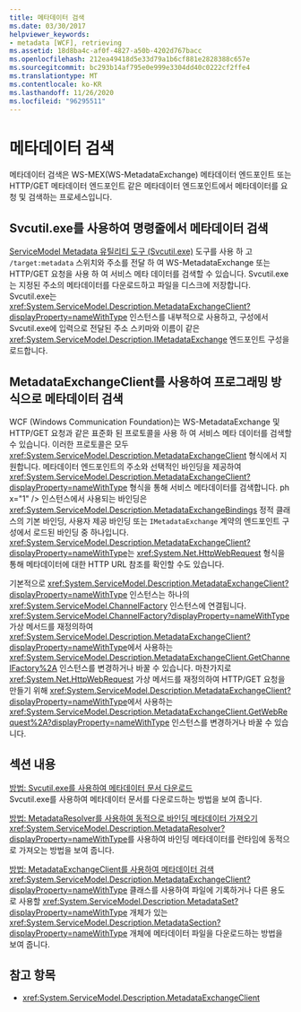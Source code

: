 ```yaml
---
title: 메타데이터 검색
ms.date: 03/30/2017
helpviewer_keywords:
- metadata [WCF], retrieving
ms.assetid: 18d8ba4c-af0f-4827-a50b-4202d767bacc
ms.openlocfilehash: 212ea49418d5e33d79a1b6cf881e2828388c657e
ms.sourcegitcommit: bc293b14af795e0e999e3304dd40c0222cf2ffe4
ms.translationtype: MT
ms.contentlocale: ko-KR
ms.lasthandoff: 11/26/2020
ms.locfileid: "96295511"
---
```

# <a name="retrieving-metadata"></a>메타데이터 검색

메타데이터 검색은 WS-MEX(WS-MetadataExchange) 메타데이터 엔드포인트 또는 HTTP/GET 메타데이터 엔드포인트 같은 메타데이터 엔드포인트에서 메타데이터를 요청 및 검색하는 프로세스입니다.  
  
## <a name="retrieving-metadata-from-the-command-line-using-svcutilexe"></a>Svcutil.exe를 사용하여 명령줄에서 메타데이터 검색  

 [ServiceModel Metadata 유틸리티 도구 (Svcutil.exe)](../servicemodel-metadata-utility-tool-svcutil-exe.md) 도구를 사용 하 고 `/target:metadata` 스위치와 주소를 전달 하 여 WS-MetadataExchange 또는 HTTP/GET 요청을 사용 하 여 서비스 메타 데이터를 검색할 수 있습니다. Svcutil.exe는 지정된 주소의 메타데이터를 다운로드하고 파일을 디스크에 저장합니다. Svcutil.exe는 <xref:System.ServiceModel.Description.MetadataExchangeClient?displayProperty=nameWithType> 인스턴스를 내부적으로 사용하고, 구성에서 Svcutil.exe에 입력으로 전달된 주소 스키마와 이름이 같은 <xref:System.ServiceModel.Description.IMetadataExchange> 엔드포인트 구성을 로드합니다.  
  
## <a name="retrieving-metadata-programmatically-using-the-metadataexchangeclient"></a>MetadataExchangeClient를 사용하여 프로그래밍 방식으로 메타데이터 검색  

 WCF (Windows Communication Foundation)는 WS-MetadataExchange 및 HTTP/GET 요청과 같은 표준화 된 프로토콜을 사용 하 여 서비스 메타 데이터를 검색할 수 있습니다. 이러한 프로토콜은 모두 <xref:System.ServiceModel.Description.MetadataExchangeClient> 형식에서 지원합니다. 메타데이터 엔드포인트의 주소와 선택적인 바인딩을 제공하여 <xref:System.ServiceModel.Description.MetadataExchangeClient?displayProperty=nameWithType> 형식을 통해 서비스 메타데이터를 검색합니다. ph x="1" /&gt; 인스턴스에서 사용되는 바인딩은 <xref:System.ServiceModel.Description.MetadataExchangeBindings> 정적 클래스의 기본 바인딩, 사용자 제공 바인딩 또는 `IMetadataExchange` 계약의 엔드포인트 구성에서 로드된 바인딩 중 하나입니다. <xref:System.ServiceModel.Description.MetadataExchangeClient?displayProperty=nameWithType>는 <xref:System.Net.HttpWebRequest> 형식을 통해 메타데이터에 대한 HTTP URL 참조를 확인할 수도 있습니다.  
  
 기본적으로 <xref:System.ServiceModel.Description.MetadataExchangeClient?displayProperty=nameWithType> 인스턴스는 하나의 <xref:System.ServiceModel.ChannelFactory> 인스턴스에 연결됩니다. <xref:System.ServiceModel.ChannelFactory?displayProperty=nameWithType> 가상 메서드를 재정의하여 <xref:System.ServiceModel.Description.MetadataExchangeClient?displayProperty=nameWithType>에서 사용하는 <xref:System.ServiceModel.Description.MetadataExchangeClient.GetChannelFactory%2A> 인스턴스를 변경하거나 바꿀 수 있습니다. 마찬가지로 <xref:System.Net.HttpWebRequest> 가상 메서드를 재정의하여 HTTP/GET 요청을 만들기 위해 <xref:System.ServiceModel.Description.MetadataExchangeClient?displayProperty=nameWithType>에서 사용하는 <xref:System.ServiceModel.Description.MetadataExchangeClient.GetWebRequest%2A?displayProperty=nameWithType> 인스턴스를 변경하거나 바꿀 수 있습니다.  
  
## <a name="in-this-section"></a>섹션 내용  

 [방법: Svcutil.exe를 사용하여 메타데이터 문서 다운로드](how-to-use-svcutil-exe-to-download-metadata-documents.md)  
 Svcutil.exe를 사용하여 메타데이터 문서를 다운로드하는 방법을 보여 줍니다.  
  
 [방법: MetadataResolver를 사용하여 동적으로 바인딩 메타데이터 가져오기](how-to-use-metadataresolver-to-obtain-binding-metadata-dynamically.md)  
 <xref:System.ServiceModel.Description.MetadataResolver?displayProperty=nameWithType>를 사용하여 바인딩 메타데이터를 런타임에 동적으로 가져오는 방법을 보여 줍니다.  
  
 [방법: MetadataExchangeClient를 사용하여 메타데이터 검색](how-to-use-metadataexchangeclient-to-retrieve-metadata.md)  
 <xref:System.ServiceModel.Description.MetadataExchangeClient?displayProperty=nameWithType> 클래스를 사용하여 파일에 기록하거나 다른 용도로 사용할 <xref:System.ServiceModel.Description.MetadataSet?displayProperty=nameWithType> 개체가 있는 <xref:System.ServiceModel.Description.MetadataSection?displayProperty=nameWithType> 개체에 메타데이터 파일을 다운로드하는 방법을 보여 줍니다.  
  
## <a name="see-also"></a>참고 항목

- <xref:System.ServiceModel.Description.MetadataExchangeClient>
